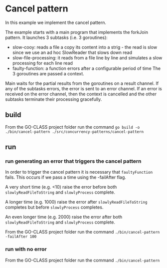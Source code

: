 # Cancel pattern

In this example we implement the cancel pattern.

The example starts with a main program that implements the forkJoin pattern. It launches 3 subtasks (i.e. 3 goroutines):

- slow-cooy: reads a file a copy its content into a strig - the read is slow since we use an ad hoc SlowReader that slows down read
- slow-file-processing: it reads from a file line by line and simulates a slow processing for each line read
- faulty-function: a function errors after a configurable period of time
  The 3 goroutines are passed a context.

Main waits for the partial results from the goroutines on a result channel. If any of the subtasks errors, the error is sent to an error channel.
If an error is received on the error channel, then the context is cancelled and the other subtasks terminate their processing gracefully.

## build

From the GO-CLASS project folder run the command
`go build -o ./bin/cancel-pattern ./src/concurrency-patterns/cancel-pattern`

## run

### run generating an error that triggers the cancel pattern

In order to trigger the cancel pattern it is necessary that `faultyFunction` fails. This occurs if we pass a time using the -failAfter flag.

A very short time (e.g. <10) raise the error before both `slowlyReadFileToString` and `slowlyProcess` complete.

A longer time (e.g. 1000) raise the error after `slowlyReadFileToString` completes but before `slowlyProcess` completes.

An even longer time (e.g. 2000) raise the error after both `slowlyReadFileToString` and `slowlyProcess` complete.

From the GO-CLASS project folder run the command
`./bin/cancel-pattern -failAfter 100`

### run with no error

From the GO-CLASS project folder run the command
`./bin/cancel-pattern`
